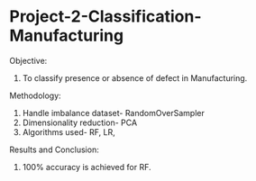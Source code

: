 # Project-2-Classification-Manufacturing
Objective:
1. To classify presence or absence of defect in Manufacturing.


Methodology:
1. Handle imbalance dataset- RandomOverSampler
2. Dimensionality reduction- PCA
3. Algorithms used- RF, LR, 



Results and Conclusion:
1. 100% accuracy is achieved for RF.

